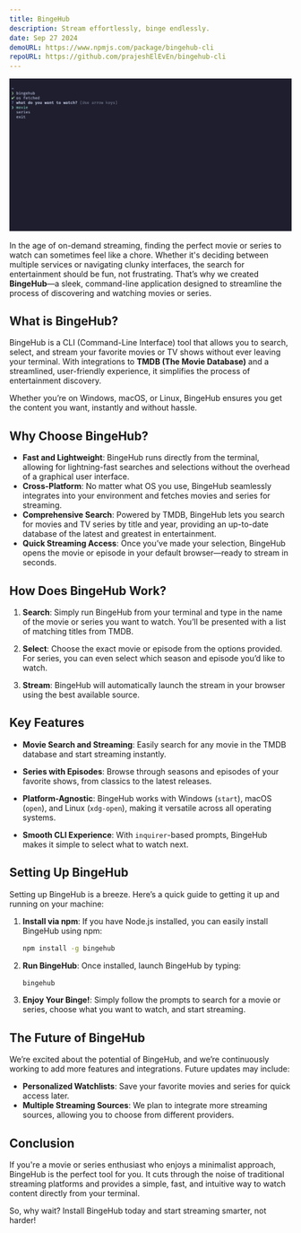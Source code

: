 ```yaml
---
title: BingeHub
description: Stream effortlessly, binge endlessly.
date: Sep 27 2024
demoURL: https://www.npmjs.com/package/bingehub-cli
repoURL: https://github.com/prajeshElEvEn/bingehub-cli
---
```

![Demo](./demo.png)

In the age of on-demand streaming, finding the perfect movie or series to watch can sometimes feel like a chore. Whether it's deciding between multiple services or navigating clunky interfaces, the search for entertainment should be fun, not frustrating. That’s why we created **BingeHub**—a sleek, command-line application designed to streamline the process of discovering and watching movies or series.

## What is BingeHub?

BingeHub is a CLI (Command-Line Interface) tool that allows you to search, select, and stream your favorite movies or TV shows without ever leaving your terminal. With integrations to **TMDB (The Movie Database)** and a streamlined, user-friendly experience, it simplifies the process of entertainment discovery.

Whether you’re on Windows, macOS, or Linux, BingeHub ensures you get the content you want, instantly and without hassle.

## Why Choose BingeHub?

- **Fast and Lightweight**: BingeHub runs directly from the terminal, allowing for lightning-fast searches and selections without the overhead of a graphical user interface.
- **Cross-Platform**: No matter what OS you use, BingeHub seamlessly integrates into your environment and fetches movies and series for streaming.
- **Comprehensive Search**: Powered by TMDB, BingeHub lets you search for movies and TV series by title and year, providing an up-to-date database of the latest and greatest in entertainment.
- **Quick Streaming Access**: Once you’ve made your selection, BingeHub opens the movie or episode in your default browser—ready to stream in seconds.

## How Does BingeHub Work?

1. **Search**: Simply run BingeHub from your terminal and type in the name of the movie or series you want to watch. You’ll be presented with a list of matching titles from TMDB.
   
2. **Select**: Choose the exact movie or episode from the options provided. For series, you can even select which season and episode you’d like to watch.

3. **Stream**: BingeHub will automatically launch the stream in your browser using the best available source.

## Key Features

- **Movie Search and Streaming**: Easily search for any movie in the TMDB database and start streaming instantly.
  
- **Series with Episodes**: Browse through seasons and episodes of your favorite shows, from classics to the latest releases.

- **Platform-Agnostic**: BingeHub works with Windows (`start`), macOS (`open`), and Linux (`xdg-open`), making it versatile across all operating systems.

- **Smooth CLI Experience**: With `inquirer`-based prompts, BingeHub makes it simple to select what to watch next.

## Setting Up BingeHub

Setting up BingeHub is a breeze. Here’s a quick guide to getting it up and running on your machine:

1. **Install via npm**: If you have Node.js installed, you can easily install BingeHub using npm:
   ```bash
   npm install -g bingehub
   ```

2. **Run BingeHub**: Once installed, launch BingeHub by typing:
   ```bash
   bingehub
   ```

3. **Enjoy Your Binge!**: Simply follow the prompts to search for a movie or series, choose what you want to watch, and start streaming.

## The Future of BingeHub

We’re excited about the potential of BingeHub, and we’re continuously working to add more features and integrations. Future updates may include:

- **Personalized Watchlists**: Save your favorite movies and series for quick access later.
- **Multiple Streaming Sources**: We plan to integrate more streaming sources, allowing you to choose from different providers.

## Conclusion

If you're a movie or series enthusiast who enjoys a minimalist approach, BingeHub is the perfect tool for you. It cuts through the noise of traditional streaming platforms and provides a simple, fast, and intuitive way to watch content directly from your terminal.

So, why wait? Install BingeHub today and start streaming smarter, not harder!